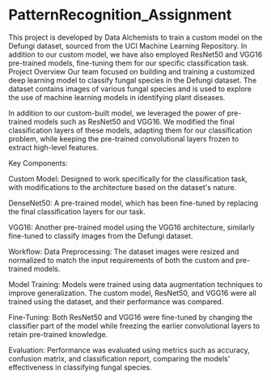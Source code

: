 # PatternRecognition_Assignment
This project is developed by Data Alchemists to train a custom model on the Defungi dataset, sourced from the UCI Machine Learning Repository. In addition to our custom model, we have also employed ResNet50 and VGG16 pre-trained models, fine-tuning them for our specific classification task.
Project Overview
Our team focused on building and training a customized deep learning model to classify fungal species in the Defungi dataset. The dataset contains images of various fungal species and is used to explore the use of machine learning models in identifying plant diseases.

In addition to our custom-built model, we leveraged the power of pre-trained models such as ResNet50 and VGG16. We modified the final classification layers of these models, adapting them for our classification problem, while keeping the pre-trained convolutional layers frozen to extract high-level features.


Key Components:



Custom Model: Designed to work specifically for the classification task, with modifications to the architecture based on the dataset's nature.

DenseNet50: A pre-trained model, which has been fine-tuned by replacing the final classification layers for our task.

VGG16: Another pre-trained model using the VGG16 architecture, similarly fine-tuned to classify images from the Defungi dataset.


Workflow:
Data Preprocessing: The dataset images were resized and normalized to match the input requirements of both the custom and pre-trained models.

Model Training: Models were trained using data augmentation techniques to improve generalization. The custom model, ResNet50, and VGG16 were all trained using the dataset, and their performance was compared.

Fine-Tuning: Both ResNet50 and VGG16 were fine-tuned by changing the classifier part of the model while freezing the earlier convolutional layers to retain pre-trained knowledge.


Evaluation:
Performance was evaluated using metrics such as accuracy, confusion matrix, and classification report, comparing the models' effectiveness in classifying fungal species.
